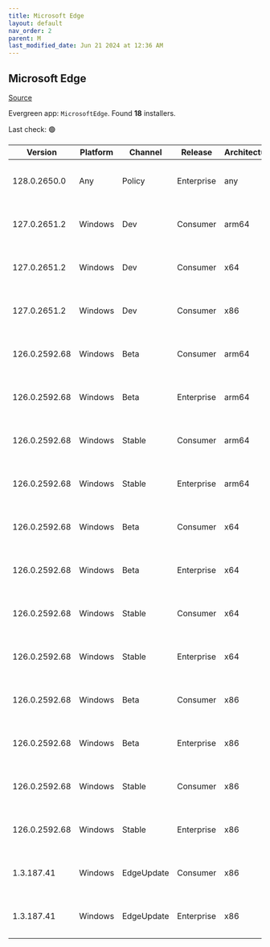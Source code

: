 ```yaml
---
title: Microsoft Edge
layout: default
nav_order: 2
parent: M
last_modified_date: Jun 21 2024 at 12:36 AM
---
```


## Microsoft Edge

[Source](https://www.microsoft.com/edge)

Evergreen app: `MicrosoftEdge`. Found **18** installers.

Last check: 🟢

| Version       | Platform | Channel    | Release    | Architecture | Hash                                                             | URI                                                                                                                                                                                                                                                                                                                      |
| ------------- | -------- | ---------- | ---------- | ------------ | ---------------------------------------------------------------- | ------------------------------------------------------------------------------------------------------------------------------------------------------------------------------------------------------------------------------------------------------------------------------------------------------------------------ |
| 128.0.2650.0  | Any      | Policy     | Enterprise | any          | 2E85BA67F4A8972B84B9B3278C27858FD5042BCC4F4E366066767F1E119151F2 | [https://msedge.sf.dl.delivery.mp.microsoft.com/filestreamingservice/files/d5a71ed1-8fb2-4ae6-8eee-73f4d308cf0d/MicrosoftEdgePolicyTemplates.cab](https://msedge.sf.dl.delivery.mp.microsoft.com/filestreamingservice/files/d5a71ed1-8fb2-4ae6-8eee-73f4d308cf0d/MicrosoftEdgePolicyTemplates.cab)                       |
| 127.0.2651.2  | Windows  | Dev        | Consumer   | arm64        | 9569F64E24FCE57BB6AE378AF4FEF94F09D762A6984D96E3D65DAD97C793F550 | [https://msedge.sf.dl.delivery.mp.microsoft.com/filestreamingservice/files/b3f3658c-9d9c-431c-9c24-8f205d9a0c73/MicrosoftEdgeDevEnterpriseARM64.msi](https://msedge.sf.dl.delivery.mp.microsoft.com/filestreamingservice/files/b3f3658c-9d9c-431c-9c24-8f205d9a0c73/MicrosoftEdgeDevEnterpriseARM64.msi)                 |
| 127.0.2651.2  | Windows  | Dev        | Consumer   | x64          | 253EA3E2D3B81A8BD31723C6309278DB20DA8982A74C4BECDE6B60DCC6F08D49 | [https://msedge.sf.dl.delivery.mp.microsoft.com/filestreamingservice/files/4c1f94cc-00c5-47ba-aedb-35e889b2ab8b/MicrosoftEdgeDevEnterpriseX64.msi](https://msedge.sf.dl.delivery.mp.microsoft.com/filestreamingservice/files/4c1f94cc-00c5-47ba-aedb-35e889b2ab8b/MicrosoftEdgeDevEnterpriseX64.msi)                     |
| 127.0.2651.2  | Windows  | Dev        | Consumer   | x86          | 4C3DA020073E17D19B7BD7D923C5AA01251D4178D98F877B6126977382540986 | [https://msedge.sf.dl.delivery.mp.microsoft.com/filestreamingservice/files/24c36953-1a1c-4f9c-b612-6d1c5ac1a4f8/MicrosoftEdgeDevEnterpriseX86.msi](https://msedge.sf.dl.delivery.mp.microsoft.com/filestreamingservice/files/24c36953-1a1c-4f9c-b612-6d1c5ac1a4f8/MicrosoftEdgeDevEnterpriseX86.msi)                     |
| 126.0.2592.68 | Windows  | Beta       | Consumer   | arm64        | 5B302983486565701398AB7EEE5AEBF639970C63C06217163354E61CFBC8BAAC | [https://msedge.sf.dl.delivery.mp.microsoft.com/filestreamingservice/files/ae8faac2-374a-4d52-856d-18f3699ce7c0/MicrosoftEdgeBetaEnterpriseARM64.msi](https://msedge.sf.dl.delivery.mp.microsoft.com/filestreamingservice/files/ae8faac2-374a-4d52-856d-18f3699ce7c0/MicrosoftEdgeBetaEnterpriseARM64.msi)               |
| 126.0.2592.68 | Windows  | Beta       | Enterprise | arm64        | 5B302983486565701398AB7EEE5AEBF639970C63C06217163354E61CFBC8BAAC | [https://msedge.sf.dl.delivery.mp.microsoft.com/filestreamingservice/files/ae8faac2-374a-4d52-856d-18f3699ce7c0/MicrosoftEdgeBetaEnterpriseARM64.msi](https://msedge.sf.dl.delivery.mp.microsoft.com/filestreamingservice/files/ae8faac2-374a-4d52-856d-18f3699ce7c0/MicrosoftEdgeBetaEnterpriseARM64.msi)               |
| 126.0.2592.68 | Windows  | Stable     | Consumer   | arm64        | 3C85E5E038876DF3CB0140BB9570D6C848D9329978DF58A28B1B024E394B0BD0 | [https://msedge.sf.dl.delivery.mp.microsoft.com/filestreamingservice/files/c7926fb5-b753-4399-a218-e190a7c4c4d0/MicrosoftEdgeEnterpriseARM64.msi](https://msedge.sf.dl.delivery.mp.microsoft.com/filestreamingservice/files/c7926fb5-b753-4399-a218-e190a7c4c4d0/MicrosoftEdgeEnterpriseARM64.msi)                       |
| 126.0.2592.68 | Windows  | Stable     | Enterprise | arm64        | 3C85E5E038876DF3CB0140BB9570D6C848D9329978DF58A28B1B024E394B0BD0 | [https://msedge.sf.dl.delivery.mp.microsoft.com/filestreamingservice/files/c7926fb5-b753-4399-a218-e190a7c4c4d0/MicrosoftEdgeEnterpriseARM64.msi](https://msedge.sf.dl.delivery.mp.microsoft.com/filestreamingservice/files/c7926fb5-b753-4399-a218-e190a7c4c4d0/MicrosoftEdgeEnterpriseARM64.msi)                       |
| 126.0.2592.68 | Windows  | Beta       | Consumer   | x64          | EAB8690F304A84F84DD2B348EE99BBEE0C5D54C199D3A0C8561CB0BC9F174266 | [https://msedge.sf.dl.delivery.mp.microsoft.com/filestreamingservice/files/01b5895f-c12d-4c20-bd2f-a0caf2e0b845/MicrosoftEdgeBetaEnterpriseX64.msi](https://msedge.sf.dl.delivery.mp.microsoft.com/filestreamingservice/files/01b5895f-c12d-4c20-bd2f-a0caf2e0b845/MicrosoftEdgeBetaEnterpriseX64.msi)                   |
| 126.0.2592.68 | Windows  | Beta       | Enterprise | x64          | EAB8690F304A84F84DD2B348EE99BBEE0C5D54C199D3A0C8561CB0BC9F174266 | [https://msedge.sf.dl.delivery.mp.microsoft.com/filestreamingservice/files/01b5895f-c12d-4c20-bd2f-a0caf2e0b845/MicrosoftEdgeBetaEnterpriseX64.msi](https://msedge.sf.dl.delivery.mp.microsoft.com/filestreamingservice/files/01b5895f-c12d-4c20-bd2f-a0caf2e0b845/MicrosoftEdgeBetaEnterpriseX64.msi)                   |
| 126.0.2592.68 | Windows  | Stable     | Consumer   | x64          | FBAAB7F1C032F9FA45D8499D967D2AD110B8E33F043FC5D9CD9FEA4B83EC0579 | [https://msedge.sf.dl.delivery.mp.microsoft.com/filestreamingservice/files/af059af6-6a6c-4b07-9654-4312661f4c29/MicrosoftEdgeEnterpriseX64.msi](https://msedge.sf.dl.delivery.mp.microsoft.com/filestreamingservice/files/af059af6-6a6c-4b07-9654-4312661f4c29/MicrosoftEdgeEnterpriseX64.msi)                           |
| 126.0.2592.68 | Windows  | Stable     | Enterprise | x64          | FBAAB7F1C032F9FA45D8499D967D2AD110B8E33F043FC5D9CD9FEA4B83EC0579 | [https://msedge.sf.dl.delivery.mp.microsoft.com/filestreamingservice/files/af059af6-6a6c-4b07-9654-4312661f4c29/MicrosoftEdgeEnterpriseX64.msi](https://msedge.sf.dl.delivery.mp.microsoft.com/filestreamingservice/files/af059af6-6a6c-4b07-9654-4312661f4c29/MicrosoftEdgeEnterpriseX64.msi)                           |
| 126.0.2592.68 | Windows  | Beta       | Consumer   | x86          | 38A75F67F1875393F4FCF4D71B65535F767C84A25A806EA2B08AE73C5743B781 | [https://msedge.sf.dl.delivery.mp.microsoft.com/filestreamingservice/files/d716e88d-eadc-4cd7-aae7-5b2ad6c81a5c/MicrosoftEdgeBetaEnterpriseX86.msi](https://msedge.sf.dl.delivery.mp.microsoft.com/filestreamingservice/files/d716e88d-eadc-4cd7-aae7-5b2ad6c81a5c/MicrosoftEdgeBetaEnterpriseX86.msi)                   |
| 126.0.2592.68 | Windows  | Beta       | Enterprise | x86          | 38A75F67F1875393F4FCF4D71B65535F767C84A25A806EA2B08AE73C5743B781 | [https://msedge.sf.dl.delivery.mp.microsoft.com/filestreamingservice/files/d716e88d-eadc-4cd7-aae7-5b2ad6c81a5c/MicrosoftEdgeBetaEnterpriseX86.msi](https://msedge.sf.dl.delivery.mp.microsoft.com/filestreamingservice/files/d716e88d-eadc-4cd7-aae7-5b2ad6c81a5c/MicrosoftEdgeBetaEnterpriseX86.msi)                   |
| 126.0.2592.68 | Windows  | Stable     | Consumer   | x86          | FC7CDF6FA08E3235F477DB3D6A663B165EC588D0AC131A2C88D94D86629B2C96 | [https://msedge.sf.dl.delivery.mp.microsoft.com/filestreamingservice/files/1f35ace1-9392-4fdd-8d7c-dfd44e8bf1c0/MicrosoftEdgeEnterpriseX86.msi](https://msedge.sf.dl.delivery.mp.microsoft.com/filestreamingservice/files/1f35ace1-9392-4fdd-8d7c-dfd44e8bf1c0/MicrosoftEdgeEnterpriseX86.msi)                           |
| 126.0.2592.68 | Windows  | Stable     | Enterprise | x86          | FC7CDF6FA08E3235F477DB3D6A663B165EC588D0AC131A2C88D94D86629B2C96 | [https://msedge.sf.dl.delivery.mp.microsoft.com/filestreamingservice/files/1f35ace1-9392-4fdd-8d7c-dfd44e8bf1c0/MicrosoftEdgeEnterpriseX86.msi](https://msedge.sf.dl.delivery.mp.microsoft.com/filestreamingservice/files/1f35ace1-9392-4fdd-8d7c-dfd44e8bf1c0/MicrosoftEdgeEnterpriseX86.msi)                           |
| 1.3.187.41    | Windows  | EdgeUpdate | Consumer   | x86          | 200A59ABDEB32CC4D2CEC4079BE205F18B5F45BAE42ACB7940151F9780569889 | [https://msedge.sf.dl.delivery.mp.microsoft.com/filestreamingservice/files/2106c895-651f-4ed2-89de-96e91206c60c/MicrosoftEdgeUpdateSetup_X86_1.3.187.41.exe](https://msedge.sf.dl.delivery.mp.microsoft.com/filestreamingservice/files/2106c895-651f-4ed2-89de-96e91206c60c/MicrosoftEdgeUpdateSetup_X86_1.3.187.41.exe) |
| 1.3.187.41    | Windows  | EdgeUpdate | Enterprise | x86          | 200A59ABDEB32CC4D2CEC4079BE205F18B5F45BAE42ACB7940151F9780569889 | [https://msedge.sf.dl.delivery.mp.microsoft.com/filestreamingservice/files/2106c895-651f-4ed2-89de-96e91206c60c/MicrosoftEdgeUpdateSetup_X86_1.3.187.41.exe](https://msedge.sf.dl.delivery.mp.microsoft.com/filestreamingservice/files/2106c895-651f-4ed2-89de-96e91206c60c/MicrosoftEdgeUpdateSetup_X86_1.3.187.41.exe) |
